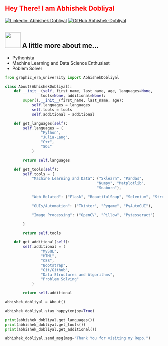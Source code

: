 <h2 style="color: red;"> Hey There! I am Abhishek Dobliyal </h2>

[![Linkedin: Abhishek Dobliyal](https://img.shields.io/badge/-AbhishekDobliyal-blue?style=flat-square&logo=Linkedin&logoColor=white&link=https://www.linkedin.com/in/abhishek-dobliyal-4474061b7/)](https://www.linkedin.com/in/abhishek-dobliyal-4474061b7)
[![GitHub Abhishek-Dobliyal](https://img.shields.io/github/followers/Abhishek-Dobliyal?label=follow&style=social)](https://github.com/Abhishek-Dobliyal)


## <img src="https://media.giphy.com/media/VgCDAzcKvsR6OM0uWg/giphy.gif" width="50"> A little more about me...
<ul> <li> Pythonista
<li> Machine Learning and Data Science Enthusiast
<li> Poblem Solver
</ul>


```python
from graphic_era_university import AbhishekDobliyal

class About(AbhishekDobliyal):
    def __init__(self, first_name, last_name, age, languages=None, 
                tools=None, additional=None):
        super().__init__(first_name, last_name, age):
            self.languages = languages
            self.tools = tools
            self.additional = additional

    def get_languages(self):
        self.languages = (
                "Python",
                "Julia-Lang",
                "C++",
                "SQL"
            )

        return self.languages

    def get_tools(self):
        self.tools = {
            "Machine Learning and Data": ("Sklearn", "Pandas",
                                         "Numpy", "Matplotlib",
                                         "Seaborn"),

            "Web Related": ("Flask", "BeautifulSoup", "Selenium", "Streamlit"),

            "GUIs/Automation": ("Tkinter", "Pygame", "PyAutoGUI"),

            "Image Processing": ("OpenCV", "Pillow", "Pytesseract")

        }

        return self.tools

    def get_additional(self):
        self.additional = (
                "MySQL",
                "HTML",
                "CSS",
                "Bootstrap",
                "Git/Github",
                "Data Structures and Algorithms",
                "Problem Solving"
            )

        return self.additional

abhishek_dobliyal = About()

abhishek_dobliyal.stay_happy(enjoy=True)

print(abhishek_dobliyal.get_languages())
print(abhishek_dobliyal.get_tools())
print(abhishek_dobliyal.get_additional())

abhishek_dobliyal.send_msg(msg="Thank You for visiting my Repo.")

```
